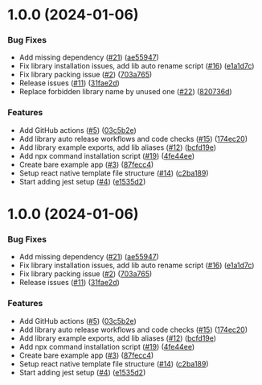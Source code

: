 # 1.0.0 (2024-01-06)


### Bug Fixes

* Add missing dependency ([#21](https://github.com/MatiPl01/react-native-library-template/issues/21)) ([ae55947](https://github.com/MatiPl01/react-native-library-template/commit/ae55947a7b85c1f5b9cb6fe4567722a2e57c1b09))
* Fix library installation issues, add lib auto rename script ([#16](https://github.com/MatiPl01/react-native-library-template/issues/16)) ([e1a1d7c](https://github.com/MatiPl01/react-native-library-template/commit/e1a1d7ceb1c26563c89918e58d2b30b911389c17))
* Fix library packing issue ([#2](https://github.com/MatiPl01/react-native-library-template/issues/2)) ([703a765](https://github.com/MatiPl01/react-native-library-template/commit/703a7656d8171e570c0ac46381fd1e4aed2eff03))
* Release issues ([#11](https://github.com/MatiPl01/react-native-library-template/issues/11)) ([31fae2d](https://github.com/MatiPl01/react-native-library-template/commit/31fae2d1108f4b74c7760e4d1632227e3110b758))
* Replace forbidden library name by unused one ([#22](https://github.com/MatiPl01/react-native-library-template/issues/22)) ([820736d](https://github.com/MatiPl01/react-native-library-template/commit/820736dc96064b700fbfc81bf47638ae13f92805))


### Features

* Add GitHub actions ([#5](https://github.com/MatiPl01/react-native-library-template/issues/5)) ([03c5b2e](https://github.com/MatiPl01/react-native-library-template/commit/03c5b2ec8e63c7760e4830e937cdfd5579740dce))
* Add library auto release workflows and code checks ([#15](https://github.com/MatiPl01/react-native-library-template/issues/15)) ([174ec20](https://github.com/MatiPl01/react-native-library-template/commit/174ec2051ee30cd8b90318e0cfaef5da25aedbb5))
* Add library example exports, add lib aliases ([#12](https://github.com/MatiPl01/react-native-library-template/issues/12)) ([bcfd19e](https://github.com/MatiPl01/react-native-library-template/commit/bcfd19e28caf60d247e8adf01a1a2eb7eb897998))
* Add npx command installation script ([#19](https://github.com/MatiPl01/react-native-library-template/issues/19)) ([4fe44ee](https://github.com/MatiPl01/react-native-library-template/commit/4fe44ee8db26f8317a1df67abbd825b55fdfd6a5))
* Create bare example app ([#3](https://github.com/MatiPl01/react-native-library-template/issues/3)) ([87fecc4](https://github.com/MatiPl01/react-native-library-template/commit/87fecc41aeccaaf6894ebbcc64f4608ff11b91dc))
* Setup react native template file structure ([#14](https://github.com/MatiPl01/react-native-library-template/issues/14)) ([c2ba189](https://github.com/MatiPl01/react-native-library-template/commit/c2ba189fbfe3ba0c1101f66002390e2cd8ddb793))
* Start adding jest setup ([#4](https://github.com/MatiPl01/react-native-library-template/issues/4)) ([e1535d2](https://github.com/MatiPl01/react-native-library-template/commit/e1535d20839b7368ed0bd7dea2a5ee18a62e12d4))

# 1.0.0 (2024-01-06)


### Bug Fixes

* Add missing dependency ([#21](https://github.com/MatiPl01/react-native-library-template/issues/21)) ([ae55947](https://github.com/MatiPl01/react-native-library-template/commit/ae55947a7b85c1f5b9cb6fe4567722a2e57c1b09))
* Fix library installation issues, add lib auto rename script ([#16](https://github.com/MatiPl01/react-native-library-template/issues/16)) ([e1a1d7c](https://github.com/MatiPl01/react-native-library-template/commit/e1a1d7ceb1c26563c89918e58d2b30b911389c17))
* Fix library packing issue ([#2](https://github.com/MatiPl01/react-native-library-template/issues/2)) ([703a765](https://github.com/MatiPl01/react-native-library-template/commit/703a7656d8171e570c0ac46381fd1e4aed2eff03))
* Release issues ([#11](https://github.com/MatiPl01/react-native-library-template/issues/11)) ([31fae2d](https://github.com/MatiPl01/react-native-library-template/commit/31fae2d1108f4b74c7760e4d1632227e3110b758))


### Features

* Add GitHub actions ([#5](https://github.com/MatiPl01/react-native-library-template/issues/5)) ([03c5b2e](https://github.com/MatiPl01/react-native-library-template/commit/03c5b2ec8e63c7760e4830e937cdfd5579740dce))
* Add library auto release workflows and code checks ([#15](https://github.com/MatiPl01/react-native-library-template/issues/15)) ([174ec20](https://github.com/MatiPl01/react-native-library-template/commit/174ec2051ee30cd8b90318e0cfaef5da25aedbb5))
* Add library example exports, add lib aliases ([#12](https://github.com/MatiPl01/react-native-library-template/issues/12)) ([bcfd19e](https://github.com/MatiPl01/react-native-library-template/commit/bcfd19e28caf60d247e8adf01a1a2eb7eb897998))
* Add npx command installation script ([#19](https://github.com/MatiPl01/react-native-library-template/issues/19)) ([4fe44ee](https://github.com/MatiPl01/react-native-library-template/commit/4fe44ee8db26f8317a1df67abbd825b55fdfd6a5))
* Create bare example app ([#3](https://github.com/MatiPl01/react-native-library-template/issues/3)) ([87fecc4](https://github.com/MatiPl01/react-native-library-template/commit/87fecc41aeccaaf6894ebbcc64f4608ff11b91dc))
* Setup react native template file structure ([#14](https://github.com/MatiPl01/react-native-library-template/issues/14)) ([c2ba189](https://github.com/MatiPl01/react-native-library-template/commit/c2ba189fbfe3ba0c1101f66002390e2cd8ddb793))
* Start adding jest setup ([#4](https://github.com/MatiPl01/react-native-library-template/issues/4)) ([e1535d2](https://github.com/MatiPl01/react-native-library-template/commit/e1535d20839b7368ed0bd7dea2a5ee18a62e12d4))
